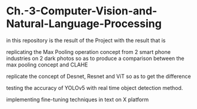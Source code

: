 # Ch.-3-Computer-Vision-and-Natural-Language-Processing

in this repository is the result of the Project with the result that is 

replicating the Max Pooling operation concept from 2 smart phone industries on 2 dark photos so as to produce a comparison between the max pooling concept and CLAHE

replicate the concept of Desnet, Resnet and ViT so as to get the difference

testing the accuracy of YOLOv5 with real time object detection method.

implementing fine-tuning techniques in text on X platform
